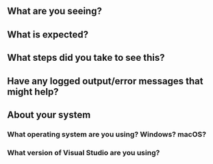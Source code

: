 <!--
Thank you so much for your contribution. Before you submit an issue, please read the following:

1. Ensure you have read over contribution guidelines in the README: https://github.com/XamarinUniversity/ACI101/blob/master/README.md.

2. If you have a question, please submit it via the Xamarin University forum: https://forums.xamarin.com/categories/university

3. Delete everything in this comment block.
-->

## What are you seeing?

## What is expected?

## What steps did you take to see this?

## Have any logged output/error messages that might help?

## About your system

### What operating system are you using? Windows? macOS?

### What version of Visual Studio are you using?

